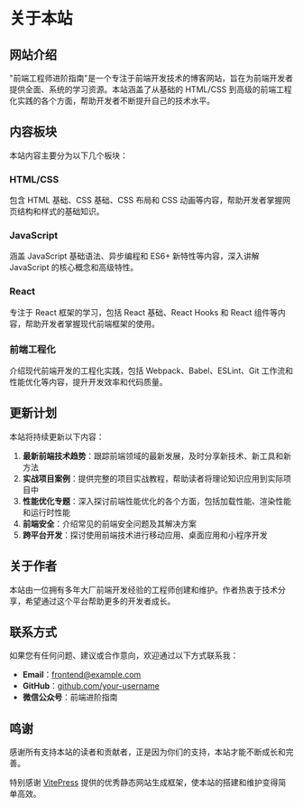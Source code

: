 # 关于本站

## 网站介绍

"前端工程师进阶指南"是一个专注于前端开发技术的博客网站，旨在为前端开发者提供全面、系统的学习资源。本站涵盖了从基础的 HTML/CSS 到高级的前端工程化实践的各个方面，帮助开发者不断提升自己的技术水平。

## 内容板块

本站内容主要分为以下几个板块：

### HTML/CSS
包含 HTML 基础、CSS 基础、CSS 布局和 CSS 动画等内容，帮助开发者掌握网页结构和样式的基础知识。

### JavaScript
涵盖 JavaScript 基础语法、异步编程和 ES6+ 新特性等内容，深入讲解 JavaScript 的核心概念和高级特性。

### React
专注于 React 框架的学习，包括 React 基础、React Hooks 和 React 组件等内容，帮助开发者掌握现代前端框架的使用。

### 前端工程化
介绍现代前端开发的工程化实践，包括 Webpack、Babel、ESLint、Git 工作流和性能优化等内容，提升开发效率和代码质量。

## 更新计划

本站将持续更新以下内容：

1. **最新前端技术趋势**：跟踪前端领域的最新发展，及时分享新技术、新工具和新方法
2. **实战项目案例**：提供完整的项目实战教程，帮助读者将理论知识应用到实际项目中
3. **性能优化专题**：深入探讨前端性能优化的各个方面，包括加载性能、渲染性能和运行时性能
4. **前端安全**：介绍常见的前端安全问题及其解决方案
5. **跨平台开发**：探讨使用前端技术进行移动应用、桌面应用和小程序开发

## 关于作者

本站由一位拥有多年大厂前端开发经验的工程师创建和维护。作者热衷于技术分享，希望通过这个平台帮助更多的开发者成长。

## 联系方式

如果您有任何问题、建议或合作意向，欢迎通过以下方式联系我：

- **Email**：frontend@example.com
- **GitHub**：[github.com/your-username](https://github.com/your-username)
- **微信公众号**：前端进阶指南

## 鸣谢

感谢所有支持本站的读者和贡献者，正是因为你们的支持，本站才能不断成长和完善。

特别感谢 [VitePress](https://vitepress.dev/) 提供的优秀静态网站生成框架，使本站的搭建和维护变得简单高效。